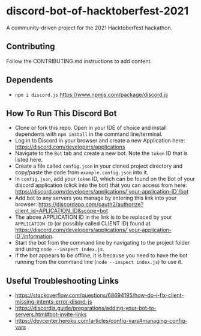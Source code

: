 # discord-bot-of-hacktoberfest-2021
A community-driven project for the 2021 Hacktoberfest hackathon.

## Contributing
Follow the CONTRIBUTING.md instructions to add content.

## Dependents
* `npm i discord.js` https://www.npmjs.com/package/discord.js

## How To Run This Discord Bot
* Clone or fork this repo. Open in your IDE of choice and install dependents with `npm install` in the command line/terminal.
* Log in to Discord in your browser and create a new Application here: https://discord.com/developers/applications
* Navigate to the `Bot` tab and create a new bot. Note the `token` ID that is listed here.
* Create a file called `config.json` in your cloned project directory and copy/paste the code from `example.config.json` into it.
* In `config.json`, add your `token` ID, which can be found on the Bot of your discord application (click into the bot) that you can access from here: https://discord.com/developers/applications/`your-application-ID`/bot
* Add bot to any servers you manage by entering this link into your browser: https://discordapp.com/oauth2/authorize?client_id=APLICATION_ID&scope=bot 
* The above APPLICATION ID in the link is to be replaced by your `APPLICATION ID` (or possibly called CLIENT ID) found at https://discord.com/developers/applications/`your-application-ID`/information.
* Start the bot from the command line by navigating to the project folder and using `node --inspect index.js`.
* If the bot appears to be offline, it is because you need to have the bot running from the command line (`node --inspect index.js`) to use it.

## Useful Troubleshooting Links
* https://stackoverflow.com/questions/68694195/how-do-i-fix-client-missing-intents-error-disord-js
* https://discordjs.guide/preparations/adding-your-bot-to-servers.html#bot-invite-links
* https://devcenter.heroku.com/articles/config-vars#managing-config-vars